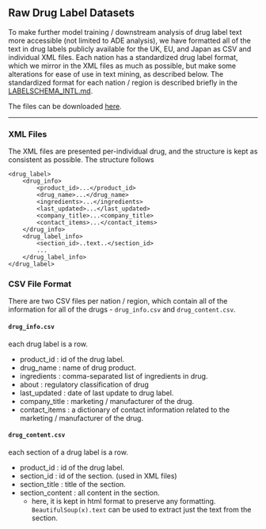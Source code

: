 ## Raw Drug Label Datasets

To make further model training / downstream analysis of drug label text more accessible (not limited to ADE analysis), we have formatted all of the text in drug labels publicly available for the UK, EU, and Japan as CSV and individual XML files. Each nation has a standardized drug label format, which we mirror in the XML files as much as possible, but make some alterations for ease of use in text mining, as described below. The standardized format for each nation / region is described briefly in the [LABELSCHEMA_INTL.md](LABELSCHEMA_INTL.md). 

<!--- agree on where they should be kept --->
The files can be downloaded [here](.tbd). 

---

### XML Files

The XML files are presented per-individual drug, and the structure is kept as consistent as possible. The structure follows

```
<drug_label>
    <drug_info>
        <product_id>...</product_id>
        <drug_name>...</drug_name>
        <ingredients>...</ingredients>
        <last_updated>...</last_updated>
        <company_title>...<company_title>
        <contact_items>...</contact_items>
    </drug_info>
    <drug_label_info>
        <section_id>..text..</section_id>
        ...
    </drug_label_info>
</drug_label>
```

### CSV File Format

There are two CSV files per nation / region, which contain all of the information for all of the drugs - `drug_info.csv` and `drug_content.csv`. 

#### `drug_info.csv`

each drug label is a row. 

- product_id : id of the drug label. 
- drug_name : name of drug product. 
- ingredients : comma-separated list of ingredients in drug. 
- about : regulatory classification of drug
- last_updated : date of last update to drug label. 
- company_title : marketing / manufacturer of the drug.
- contact_items : a dictionary of contact information related to the marketing / manufacturer of the drug. 

#### `drug_content.csv`

each section of a drug label is a row. 

- product_id : id of the drug label.
- section_id : id of the section. (used in XML files)
- section_title : title of the section. 
- section_content : all content in the section. 
    - here, it is kept in html format to preserve any formatting. ```BeautifulSoup(x).text``` can be used to extract just the text from the section. 